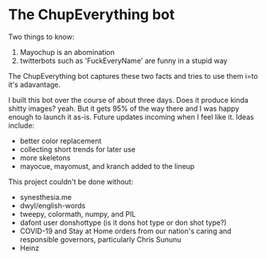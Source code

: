 # The ChupEverything bot

Two things to know:

1. Mayochup is an abomination
2. twitterbots such as 'FuckEveryName' are funny in a stupid way

The ChupEverything bot captures these two facts and tries to use them i=to it's adavantage.

I built this bot over the course of about three days. Does it produce kinda shitty images? yeah. But it gets 95% of the way there and I was happy enough to launch it as-is.
Future updates incoming when I feel like it. Ideas include:

* better color replacement
* collecting short trends for later use
* more skeletons
* mayocue, mayomust, and kranch added to the lineup

This project couldn't be done without:

* synesthesia.me
* dwyl/english-words
* tweepy, colormath, numpy, and PIL
* dafont user donshottype (is it dons hot type or don shot type?)
* COVID-19 and Stay at Home orders from our nation's caring and responsible governors, particularly Chris Sununu
* Heinz

